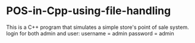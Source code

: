 # POS-in-Cpp-using-file-handling
This is a C++ program that simulates a simple store's point of sale system.
login for both admin and user:
username = admin
password = admin
